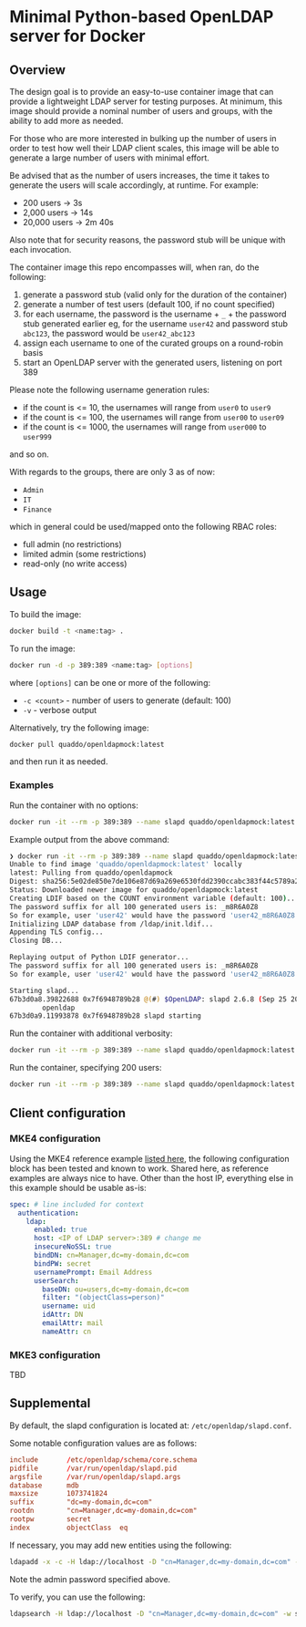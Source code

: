 # Minimal Python-based OpenLDAP server for Docker

## Overview

The design goal is to provide an easy-to-use container image that can provide a lightweight LDAP
server for testing purposes. At minimum, this image should provide a nominal number of users and
groups, with the ability to add more as needed.

For those who are more interested in bulking up the number of users in order to test how well their
LDAP client scales, this image will be able to generate a large number of users with minimal
effort.

Be advised that as the number of users increases, the time it takes to generate the users will scale
accordingly, at runtime. For example:

- 200 users -> 3s
- 2,000 users -> 14s
- 20,000 users -> 2m 40s

Also note that for security reasons, the password stub will be unique with each invocation.

The container image this repo encompasses will, when ran, do the following:

1. generate a password stub (valid only for the duration of the container)
1. generate a number of test users (default 100, if no count specified)
1. for each username, the password is the username + `_` + the password stub generated earlier
   eg, for the username `user42` and password stub `abc123`, the password would be `user42_abc123`
1. assign each username to one of the curated groups on a round-robin basis
1. start an OpenLDAP server with the generated users, listening on port 389

Please note the following username generation rules:

- if the count is <= 10, the usernames will range from `user0` to `user9`
- if the count is <= 100, the usernames will range from `user00` to `user09`
- if the count is <= 1000, the usernames will range from `user000` to `user999`

and so on.

With regards to the groups, there are only 3 as of now:

- `Admin`
- `IT`
- `Finance`

which in general could be used/mapped onto the following RBAC roles:

- full admin (no restrictions)
- limited admin (some restrictions)
- read-only (no write access)

## Usage

To build the image:

```bash
docker build -t <name:tag> .
```

To run the image:

```bash
docker run -d -p 389:389 <name:tag> [options]
```

where `[options]` can be one or more of the following:

- `-c <count>` - number of users to generate (default: 100)
- `-v` - verbose output

Alternatively, try the following image:

```bash
docker pull quaddo/openldapmock:latest
```

and then run it as needed.

### Examples

Run the container with no options:

```bash
docker run -it --rm -p 389:389 --name slapd quaddo/openldapmock:latest
```

Example output from the above command:

```bash
❯ docker run -it --rm -p 389:389 --name slapd quaddo/openldapmock:latest
Unable to find image 'quaddo/openldapmock:latest' locally
latest: Pulling from quaddo/openldapmock
Digest: sha256:5e02de850e7de106e87d69a269e6530fdd2390ccabc383f44c5789a20b5ec433
Status: Downloaded newer image for quaddo/openldapmock:latest
Creating LDIF based on the COUNT environment variable (default: 100)...
The password suffix for all 100 generated users is: _m8R6A0Z8
So for example, user 'user42' would have the password 'user42_m8R6A0Z8'
Initializing LDAP database from /ldap/init.ldif...
Appending TLS config...
Closing DB...

Replaying output of Python LDIF generator...
The password suffix for all 100 generated users is: _m8R6A0Z8
So for example, user 'user42' would have the password 'user42_m8R6A0Z8'

Starting slapd...
67b3d0a8.39822688 0x7f6948789b28 @(#) $OpenLDAP: slapd 2.6.8 (Sep 25 2024 06:46:47) $
        openldap
67b3d0a9.11993878 0x7f6948789b28 slapd starting
```

Run the container with additional verbosity:

```bash
docker run -it --rm -p 389:389 --name slapd quaddo/openldapmock:latest -v
```

Run the container, specifying 200 users:

```bash
docker run -it --rm -p 389:389 --name slapd quaddo/openldapmock:latest -c 200
```

## Client configuration

### MKE4 configuration

Using the MKE4 reference example [listed here](https://docs.mirantis.com/mke-docs/docs/configuration/authentication/ldap/),
the following configuration block has been tested and known to work. Shared here, as reference examples
are always nice to have. Other than the host IP, everything else in this example should be usable
as-is:

```yaml
spec: # line included for context
  authentication:
    ldap:
      enabled: true
      host: <IP of LDAP server>:389 # change me
      insecureNoSSL: true
      bindDN: cn=Manager,dc=my-domain,dc=com
      bindPW: secret
      usernamePrompt: Email Address
      userSearch:
        baseDN: ou=users,dc=my-domain,dc=com
        filter: "(objectClass=person)"
        username: uid
        idAttr: DN
        emailAttr: mail
        nameAttr: cn
```

### MKE3 configuration

TBD

## Supplemental

By default, the slapd configuration is located at: `/etc/openldap/slapd.conf`.

Some notable configuration values are as follows:

```conf
include       /etc/openldap/schema/core.schema
pidfile       /var/run/openldap/slapd.pid
argsfile      /var/run/openldap/slapd.args
database      mdb
maxsize       1073741824
suffix        "dc=my-domain,dc=com"
rootdn        "cn=Manager,dc=my-domain,dc=com"
rootpw        secret
index         objectClass  eq
```

If necessary, you may add new entities using the following:

```bash
ldapadd -x -c -H ldap://localhost -D "cn=Manager,dc=my-domain,dc=com" -w secret -f <new_file.ldif>
```

Note the admin password specified above.

To verify, you can use the following:

```bash
ldapsearch -H ldap://localhost -D "cn=Manager,dc=my-domain,dc=com" -w secret -b dc=my-domain,dc=com
```
